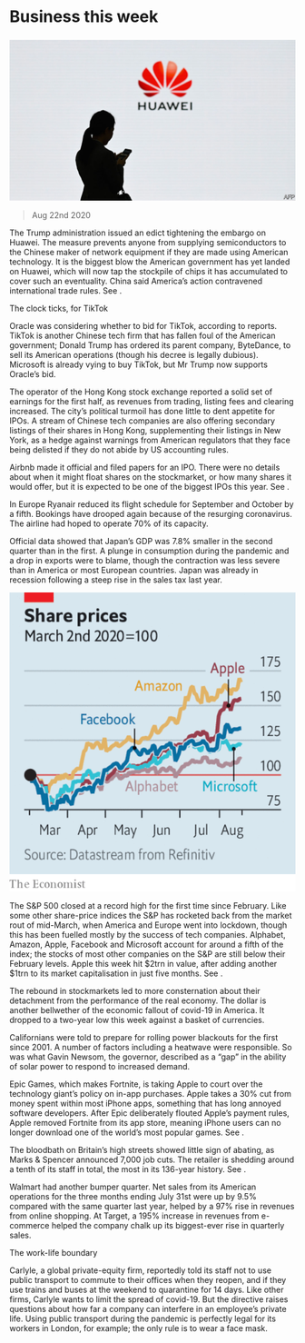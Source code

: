 ###### 

# Business this week 

#####  

![image](images/20200822_WWP501.jpg) 

> Aug 22nd 2020 

The Trump administration issued an edict tightening the embargo on Huawei. The measure prevents anyone from supplying semiconductors to the Chinese maker of network equipment if they are made using American technology. It is the biggest blow the American government has yet landed on Huawei, which will now tap the stockpile of chips it has accumulated to cover such an eventuality. China said America’s action contravened international trade rules. See .

The clock ticks, for TikTok


Oracle was considering whether to bid for TikTok, according to reports. TikTok is another Chinese tech firm that has fallen foul of the American government; Donald Trump has ordered its parent company, ByteDance, to sell its American operations (though his decree is legally dubious). Microsoft is already vying to buy TikTok, but Mr Trump now supports Oracle’s bid.

The operator of the Hong Kong stock exchange reported a solid set of earnings for the first half, as revenues from trading, listing fees and clearing increased. The city’s political turmoil has done little to dent appetite for IPOs. A stream of Chinese tech companies are also offering secondary listings of their shares in Hong Kong, supplementing their listings in New York, as a hedge against warnings from American regulators that they face being delisted if they do not abide by US accounting rules.

Airbnb made it official and filed papers for an IPO. There were no details about when it might float shares on the stockmarket, or how many shares it would offer, but it is expected to be one of the biggest IPOs this year. See .

In Europe Ryanair reduced its flight schedule for September and October by a fifth. Bookings have drooped again because of the resurging coronavirus. The airline had hoped to operate 70% of its capacity.

Official data showed that Japan’s GDP was 7.8% smaller in the second quarter than in the first. A plunge in consumption during the pandemic and a drop in exports were to blame, though the contraction was less severe than in America or most European countries. Japan was already in recession following a steep rise in the sales tax last year.

![image](images/20200822_WWC273.png) 


The S&amp;P 500 closed at a record high for the first time since February. Like some other share-price indices the S&amp;P has rocketed back from the market rout of mid-March, when America and Europe went into lockdown, though this has been fuelled mostly by the success of tech companies. Alphabet, Amazon, Apple, Facebook and Microsoft account for around a fifth of the index; the stocks of most other companies on the S&amp;P are still below their February levels. Apple this week hit $2trn in value, after adding another $1trn to its market capitalisation in just five months. See .

The rebound in stockmarkets led to more consternation about their detachment from the performance of the real economy. The dollar is another bellwether of the economic fallout of covid-19 in America. It dropped to a two-year low this week against a basket of currencies.

Californians were told to prepare for rolling power blackouts for the first since 2001. A number of factors including a heatwave were responsible. So was what Gavin Newsom, the governor, described as a “gap” in the ability of solar power to respond to increased demand.

Epic Games, which makes Fortnite, is taking Apple to court over the technology giant’s policy on in-app purchases. Apple takes a 30% cut from money spent within most iPhone apps, something that has long annoyed software developers. After Epic deliberately flouted Apple’s payment rules, Apple removed Fortnite from its app store, meaning iPhone users can no longer download one of the world’s most popular games. See .

The bloodbath on Britain’s high streets showed little sign of abating, as Marks &amp; Spencer announced 7,000 job cuts. The retailer is shedding around a tenth of its staff in total, the most in its 136-year history. See .

Walmart had another bumper quarter. Net sales from its American operations for the three months ending July 31st were up by 9.5% compared with the same quarter last year, helped by a 97% rise in revenues from online shopping. At Target, a 195% increase in revenues from e-commerce helped the company chalk up its biggest-ever rise in quarterly sales.

The work-life boundary

Carlyle, a global private-equity firm, reportedly told its staff not to use public transport to commute to their offices when they reopen, and if they use trains and buses at the weekend to quarantine for 14 days. Like other firms, Carlyle wants to limit the spread of covid-19. But the directive raises questions about how far a company can interfere in an employee’s private life. Using public transport during the pandemic is perfectly legal for its workers in London, for example; the only rule is to wear a face mask.


